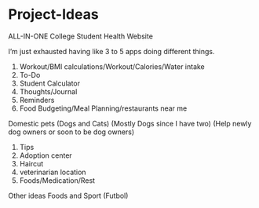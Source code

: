 # Project-Ideas

ALL-IN-ONE College Student Health Website

I’m just exhausted having like 3 to 5 apps doing different things.

1.	Workout/BMI calculations/Workout/Calories/Water intake
2.	To-Do
3.	Student Calculator
4.	Thoughts/Journal
5.	Reminders
6.	Food Budgeting/Meal Planning/restaurants near me


Domestic pets (Dogs and Cats) (Mostly Dogs since I have two) (Help newly dog owners or soon to be dog owners)
1. Tips
2. Adoption center
3. Haircut
4. veterinarian location
5. Foods/Medication/Rest


Other ideas Foods and Sport (Futbol)
